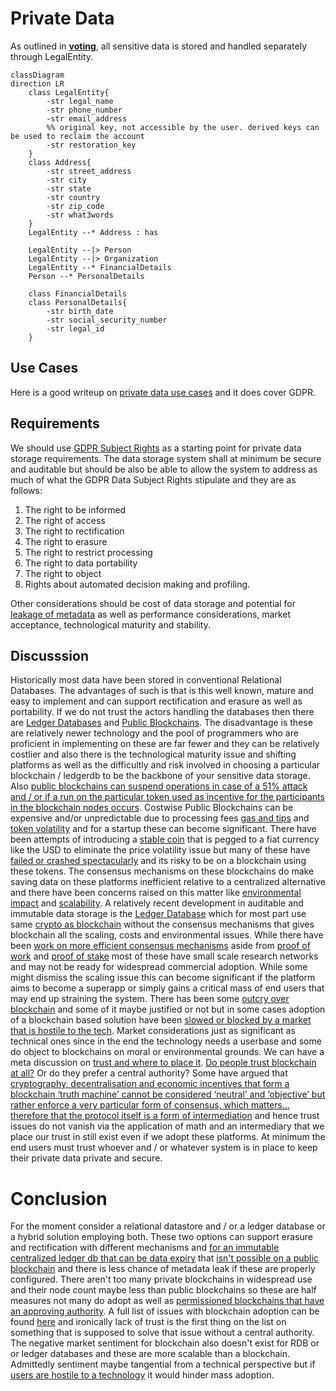 # Private Data

As outlined in [**voting**](https://github.com/TetraPlex-org/basics/blob/main/Documentation/technical/voting.md), all sensitive data is stored and handled separately through LegalEntity.

```mermaid
classDiagram
direction LR
    class LegalEntity{
        -str legal_name
        -str phone_number
        -str email_address
        %% original key, not accessible by the user. derived keys can be used to reclaim the account
        -str restoration_key
    }
    class Address{
        -str street_address
        -str city
        -str state
        -str country
        -str zip_code
        -str what3words
    }
    LegalEntity --* Address : has

    LegalEntity --|> Person
    LegalEntity --|> Organization
    LegalEntity --* FinancialDetails
    Person --* PersonalDetails

    class FinancialDetails
    class PersonalDetails{
        -str birth_date
        -str social_security_number
        -str legal_id
    }
```
## Use Cases

Here is a good writeup on [private data use cases](https://www.linkedin.com/pulse/data-privacy-use-cases-age-gdpr-covering-basics-laura-begieneman) and it does cover GDPR.


## Requirements

We should use [GDPR Subject Rights](https://www.gdprsummary.com/data-subject-rights) as a starting point for private data storage requirements. The data storage system shall at minimum be secure and auditable but should be also be able to allow the system to address as much of what the  GDPR Data Subject Rights stipulate and they are as follows:

1. The right to be informed
2. The right of access
3. The right to rectification 
4. The right to erasure
5. The right to restrict processing
6. The right to data portability
7. The right to object
8. Rights about automated decision making and profiling.

Other considerations should be cost of data storage and potential for [leakage of metadata](https://beincrypto.com/learn/metadata-privacy-explained/) as well as performance considerations, market acceptance, technological maturity and stability.

## Discusssion

Historically most data have been stored in conventional Relational Databases. The advantages of such is that is this well known, mature and easy to implement and can support rectification and erasure as well as portability. If we do not trust the actors handling the databases then there are [Ledger Databases](https://www.techtarget.com/searchcio/definition/ledger-database) and [Public Blockchains](https://101blockchains.com/public-blockchain/). The disadvantage is these are relatively newer technology and the pool of programmers who are proficient in implementing on these are far fewer and they can be relatively costlier and also there is the technological maturity issue and shifting platforms as well as the difficultly and risk involved in choosing a particular blockchain / ledgerdb  to be the backbone of your sensitive data storage. Also [public blockchains can suspend operations in case of a 51% attack and / or if a run on the particular token used as incentive for the participants in the blockchain nodes occurs](https://techcrunch.com/2022/05/12/terra-halts-its-blockchain-to-prevent-hacks-ust/).  Costwise Public Blockchains can be expensive and/or unpredictable due to processing fees [gas and tips](https://ethereum.stackexchange.com/questions/872/what-is-the-cost-to-store-1kb-10kb-100kb-worth-of-data-into-the-ethereum-block)  and [token volatility](https://cryptorank.io/performance) and for a startup these can become significant. There have been attempts of introducing a [stable coin](https://www.investopedia.com/terms/s/stablecoin.asp) that is pegged to a fiat currency like the USD to eliminate the price volatility issue but many of these have [failed or crashed spectacularly](https://chainsec.io/failed-stablecoins/) and its risky to be on a blockchain using these tokens. The consensus mechanisms on these blockchains do make saving data on these platforms inefficient relative to a centralized alternative and there have been concerns raised on this matter like [environmental impact](https://www.nasdaq.com/articles/the-environmental-impact-of-blockchain-technology) and [scalability](https://towardsdatascience.com/the-blockchain-scalability-problem-the-race-for-visa-like-transaction-speed-5cce48f9d44). A relatively recent development in auditable and immutable data storage is the [Ledger Database](https://billthevestguy.com/2022/05/02/wtf-are-ledger-databases/) which for most part use same [crypto as blockchain](https://en.wikipedia.org/wiki/Merkle_tree) without the consensus mechanisms that gives blockchain all the scaling, costs and environmental issues. While there have been [work on more efficient consensus mechanisms](https://eprints.whiterose.ac.uk/176157/1/2021085616.pdf) aside from [proof of work](https://101blockchains.com/public-blockchain/) and [proof of stake](https://www.investopedia.com/terms/p/proof-stake-pos.asp) most of these have small scale research networks and may not be ready for widespread commercial adoption. While some might dismiss the scaling issue this can become significant if the platform aims to become a superapp or simply gains a critical mass of end users that may end up straining the system. There has been some [outcry over blockchain](https://fedscoop.com/blockchain-for-government-technology-hate/) and some of it maybe justified or not but in some cases adoption of a blockchain based solution have been [slowed or blocked by a market that is hostile to the tech](https://techcrunch.com/2022/06/30/as-the-nft-boom-fades-major-gaming-companies-slow-their-crypto-plans/). Market considerations just as significant as technical ones since in the end the technology needs a userbase and some do object to blockchains on moral or environmental grounds. We can have a meta discussion on [trust and where to place it](https://onlinelibrary.wiley.com/doi/full/10.1111/meta.12596). [Do people trust blockchain at all?](https://www.wired.com/story/theres-no-good-reason-to-trust-blockchain-technology/) Or do they prefer a central authority? Some have argued that [cryptography, decentralisation and
economic incentives that form a blockchain ‘truth machine’ cannot be considered ‘neutral’ and
‘objective’ but rather enforce a very particular form of consensus, which matters...
therefore that the protocol itself is a form of intermediation](http://etheses.dur.ac.uk/13174/1/DisassemblingTrustMachine_JKBrekke_2019.pdf) and hence trust issues do not vanish via the application of math and an intermediary that we place our trust in still exist even if we adopt these platforms.  At minimum the end users must trust whoever and / or whatever system is in place to keep their private data private and secure.

# Conclusion

For the moment consider a relational datastore and / or a ledger database or a hybrid solution employing both. These two options can support erasure and rectification with different mechanisms and [for an immutable centralized ledger db that can be data expiry](https://docs.immudb.io/master/develop/expiration.html) that [isn't possible on a public blockchain](https://www.law.kuleuven.be/citip/blog/distributed-ledger-technologies-and-gdprs-right-to-be-forgotten/) and there is less chance of metadata leak if these are properly configured. There aren't too many private blockchains in widespread use and their node count maybe less than public blockchains so these are half measures not many do adopt as well as [permissioned blockchains that have an approving authority](https://dataconomy.com/2022/11/01/permissioned-blockchain/). A full list of issues with blockchain adoption can be found [here](https://glair.ai/post/challenges-in-the-adoption-of-blockchain-and-how-to-solve-them) and ironically lack of trust is the first thing on the list on something that is supposed to solve that issue without a central authority. The negative market sentiment for blockchain also doesn't exist for RDB or or ledger databases and these are more scalable than a blockchain. Admittedly sentiment maybe tangential from a technical perspective but if [users are hostile to a technology](https://superrare.com/magazine/2022/08/30/why-gamers-hate-nfts-in-games/) it would hinder mass adoption. 

